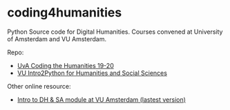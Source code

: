 # coding4humanities
Python Source code for Digital Humanities. Courses convened at University of Amsterdam and VU Amsterdam.

Repo:
- [UvA Coding the Humanities 19-20](https://github.com/Yifan-FENG/coding4humanities/tree/main/CodingtheHumanities)
- [VU Intro2Python for Humanities and Social Sciences](https://github.com/Yifan-FENG/coding4humanities/tree/main/Intro2Python)

Other online resource:
- [Intro to DH & SA module at VU Amsterdam (lastest version)](https://github.com/cltl/python-for-text-analysis) 

